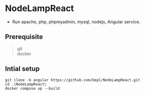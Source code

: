 # NodeLampReact
- Run apache, php, phpmyadmin, mysql, nodejs, Angular service.


## Prerequisite

>git\
>docker
## Intial setup

```
git clone -b angular https://github.com/Uepl/NodeLampReact.git
cd .\NodeLampReact\
docker compose up --build
```
